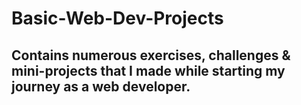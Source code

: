 # Basic-Web-Dev-Projects
## Contains numerous exercises, challenges & mini-projects that I made while starting my journey as a web developer.
